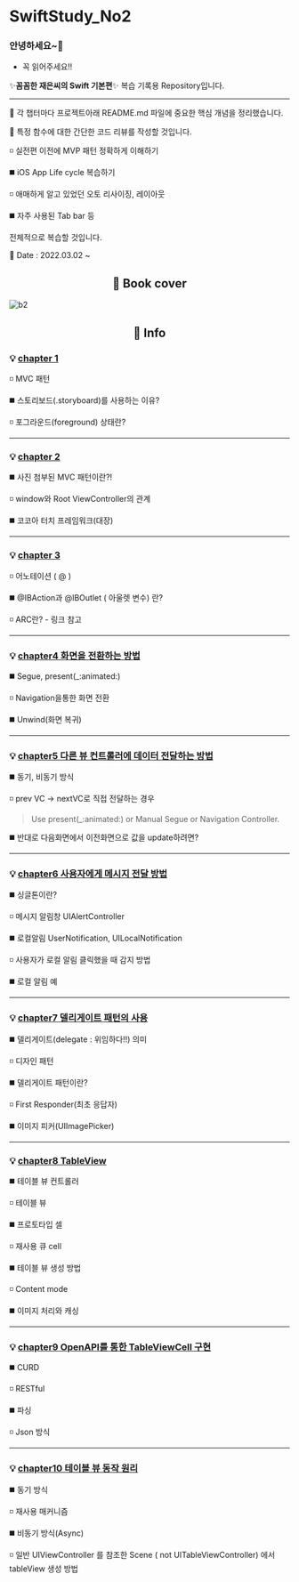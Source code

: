 # SwiftStudy_No2

### 안녕하세요~👋

- 꼭 읽어주세요!!

✨**꼼꼼한 재은씨의 Swift 기본편**✨  복습 기록용 Repository입니다.

---

:gift: 각 챕터마다 프로젝트아래 README.md 파일에 중요한 핵심 개념을 정리했습니다.

🔭 특정 함수에 대한 간단한 코드 리뷰를 작성할 것입니다.

◽ 실전편 이전에 MVP 패턴 정확하게 이해하기

◼️ iOS App Life cycle 복습하기

◽ 애매하게 알고 있었던 오토 리사이징, 레이아웃 

◼️ 자주 사용된 Tab bar 등 
	
전체적으로 복습할 것입니다.
	
 🌱  Date : 2022.03.02 ~ 

<div align=center><h2> 📗 Book cover </h2></div>

![b2](https://user-images.githubusercontent.com/96910404/156351366-ff68962d-dc09-4e21-8118-71add9b8df38.jpeg)

<div align=center><h2> 📇 Info </h2></div>

### 💡 <a href="https://github.com/SHcommit/SwiftStudy_No2/tree/master/Ch1%22helloworld%22" target="_blank">chapter 1 </a>

 ◽ MVC 패턴
 
 ◼️ 스토리보드(.storyboard)를 사용하는 이유?
 
 ◽ 포그라운드(foreground) 상태란?
 
 ---
 
 ### 💡 <a href="https://github.com/SHcommit/SwiftStudy_No2/tree/master/Ch2%3CiOS%3EHierachy%2CLifeCycle" >chapter 2</a>
 
 ◼️ 사진 첨부된 MVC 패턴이란?!
 
 ◽ window와 Root ViewController의 관계
 
 ◼️ 코코아 터치 프레임워크(대장)
 
 ---
 
 ### 💡 <a href="https://github.com/SHcommit/SwiftStudy_No2/tree/master/Ch3_outletVariable" target="_blank">chapter 3</a>
  
 ◽ 어노테이션 ( @ )
 
 ◼️ @IBAction과 @IBOutlet ( 아울렛 변수) 란?
 
 ◽ ARC란? - 링크 참고
 
 ---
 
 ### 💡 <a href="https://github.com/SHcommit/SwiftStudy_No2/tree/master/Ch4_%ED%99%94%EB%A9%B4%EC%A0%84%ED%99%98" target="_blank">chapter4 화면을 전환하는 방법</a>
 ◼️ Segue, present(_:animated:)

 ◽ Navigation을통한 화면 전환
 
 ◼️ Unwind(화면 복귀)

 ---
 
  ### 💡 <a href="https://github.com/SHcommit/SwiftStudy_No2/tree/master/Ch5_submitValue" target="_blank"> chapter5 다른 뷰 컨트롤러에 데이터 전달하는 방법</a>

 ◼️ 동기, 비동기 방식

 ◽ prev VC -> nextVC로 직접 전달하는 경우 
 
 > Use present(_:animated:) or Manual Segue or Navigation Controller.
 
 ◼️ 반대로 다음화면에서 이전화면으로 값을 update하려면?

 ---
 
  ### 💡 <a href="https://github.com/SHcommit/SwiftStudy_No2/tree/master/Ch6_Alert" target="_blank">chapter6 사용자에게 메시지 전달 방법</a>
  
  ◼️ 싱글톤이란?
  
  ◽ 메시지 알림창 UIAlertController
  
  ◼️ 로컬알림 UserNotification, UILocalNotification
  
  ◽ 사용자가 로컬 알림 클릭했을 때 감지 방법

  ◼️ 로컬 알림 예
  
  ---
  
   ### 💡 <a href="https://github.com/SHcommit/SwiftStudy_No2/tree/master/Ch7_DelegatePattern" target="_blank"> chapter7 델리게이트 패턴의 사용</a>
  
  ◼️ 델리게이트(delegate : 위임하다!!) 의미
  
  ◽ 디자인 패턴
  
  ◼️ 델리게이트 패턴이란?
  
  ◽ First Responder(최초 응답자)

  ◼️ 이미지 피커(UIImagePicker)
  
  ---
  
  ### 💡 <a href="https://github.com/SHcommit/SwiftStudy_No2/tree/master/Ch8_TableView" target="_blank">chapter8 TableView</a>
  
  ◼️ 테이블 뷰 컨트롤러
  
  ◽ 테이블 뷰
  
  ◼️ 프로토타입 셀
  
  ◽ 재사용 큐 cell

  ◼️ 테이블 뷰 생성 방법
  
  ◽ Content mode
  
  ◼️ 이미지 처리와 캐싱
  
  ---

### 💡 <a href="https://github.com/SHcommit/SwiftStudy_No2/tree/master/Ch9_RESTAPI" target="_blank">chapter9 OpenAPI를 통한 TableViewCell 구현</a>
  
  ◼️ CURD
  
  ◽ RESTful
  
  ◼️ 파싱
  
  ◽ Json 방식

  ---
 
### 💡 <a href="https://github.com/SHcommit/SwiftStudy_No2/blob/master/Ch10_TableViewAsync/README.md" target="_blank">chapter10 테이블 뷰 동작 원리</a>
  
  ◼️ 동기 방식
  
  ◽ 재사용 매커니즘
  
  ◼️ 비동기 방식(Async)
  
  ◽ 일반 UIViewController 를 참조한 Scene ( not UITableViewController) 에서 tableView 생성 방법
